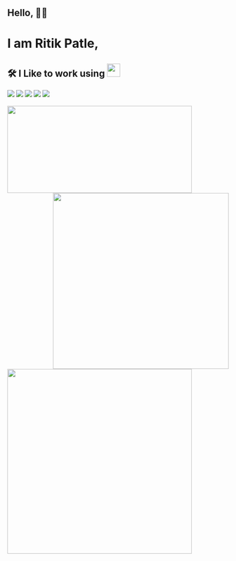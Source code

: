 <h2>Hello, 🙏🏻</h2>
       <h1>I am Ritik Patle,</h1>

## 🛠 I Like to work using <img src="https://media.giphy.com/media/WUlplcMpOCEmTGBtBW/giphy.gif" width="30">
 <div>
  <img src="https://img.shields.io/badge/html%20-orange.svg?&style=for-the-badge"/>
  <img src="https://img.shields.io/badge/css%20-%230085ff.svg?&style=for-the-badge"/>
  <img src="https://img.shields.io/badge/bootstrap%20-%239957d2.svg?&style=for-the-badge"/>
  <img src="https://img.shields.io/badge/javascript%20-%23323330.svg?&style=for-the-badge&logo=javascript&logoColor=%23F7DF1f"/>
  <img src="https://img.shields.io/badge/linux-black?&style=for-the-badge&logo=arch-linux&logoColor=blue"/> 
  
</div>
<br>

<div>
<img align="left" height="198px" width="420px" src="https://github-readme-stats.vercel.app/api?username=RitikPatle&&show_icons=true&title_color=ffffff&icon_color=ffffff&text_color=4e9eff&bg_color=000018">
<img align="right" width="400px" src="https://github-readme-stats.vercel.app/api/top-langs/?username=RitikPatle&langs_count=5t&&show_icons=true&title_color=ffffff&icon_color=ffffff&text_color=4e9eff&bg_color=000018"><br>
<img align="left"  width="420px" src="https://github-readme-stats.vercel.app/api/top-langs/?username=RitikPatle&layout=compact&&show_icons=true&title_color=ffffff&icon_color=ffffff&text_color=4e9eff&bg_color=000018"><br>
</div>
